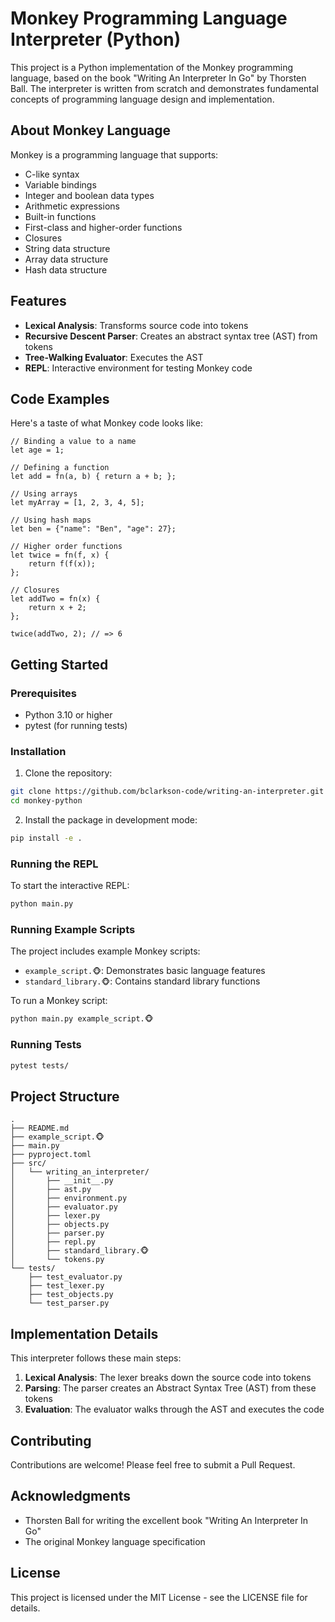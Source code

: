 # Monkey Programming Language Interpreter (Python)

This project is a Python implementation of the Monkey programming language, based on the book "Writing An Interpreter In Go" by Thorsten Ball. The interpreter is written from scratch and demonstrates fundamental concepts of programming language design and implementation.

## About Monkey Language

Monkey is a programming language that supports:

- C-like syntax
- Variable bindings
- Integer and boolean data types
- Arithmetic expressions
- Built-in functions
- First-class and higher-order functions
- Closures
- String data structure
- Array data structure
- Hash data structure

## Features

- **Lexical Analysis**: Transforms source code into tokens
- **Recursive Descent Parser**: Creates an abstract syntax tree (AST) from tokens
- **Tree-Walking Evaluator**: Executes the AST
- **REPL**: Interactive environment for testing Monkey code

## Code Examples

Here's a taste of what Monkey code looks like:

```monkey
// Binding a value to a name
let age = 1;

// Defining a function
let add = fn(a, b) { return a + b; };

// Using arrays
let myArray = [1, 2, 3, 4, 5];

// Using hash maps
let ben = {"name": "Ben", "age": 27};

// Higher order functions
let twice = fn(f, x) {
    return f(f(x));
};

// Closures
let addTwo = fn(x) {
    return x + 2;
};

twice(addTwo, 2); // => 6
```

## Getting Started

### Prerequisites

- Python 3.10 or higher
- pytest (for running tests)

### Installation

1. Clone the repository:
```bash
git clone https://github.com/bclarkson-code/writing-an-interpreter.git
cd monkey-python
```

2. Install the package in development mode:
```bash
pip install -e .
```

### Running the REPL

To start the interactive REPL:

```bash
python main.py
```

### Running Example Scripts

The project includes example Monkey scripts:

- `example_script.🐵`: Demonstrates basic language features
- `standard_library.🐵`: Contains standard library functions

To run a Monkey script:

```bash
python main.py example_script.🐵
```

### Running Tests

```bash
pytest tests/
```

## Project Structure

```
.
├── README.md
├── example_script.🐵
├── main.py
├── pyproject.toml
├── src/
│   └── writing_an_interpreter/
│       ├── __init__.py
│       ├── ast.py
│       ├── environment.py
│       ├── evaluator.py
│       ├── lexer.py
│       ├── objects.py
│       ├── parser.py
│       ├── repl.py
│       ├── standard_library.🐵
│       └── tokens.py
└── tests/
    ├── test_evaluator.py
    ├── test_lexer.py
    ├── test_objects.py
    └── test_parser.py
```

## Implementation Details

This interpreter follows these main steps:

1. **Lexical Analysis**: The lexer breaks down the source code into tokens
2. **Parsing**: The parser creates an Abstract Syntax Tree (AST) from these tokens
3. **Evaluation**: The evaluator walks through the AST and executes the code

## Contributing

Contributions are welcome! Please feel free to submit a Pull Request.

## Acknowledgments

- Thorsten Ball for writing the excellent book "Writing An Interpreter In Go"
- The original Monkey language specification

## License

This project is licensed under the MIT License - see the LICENSE file for details.
